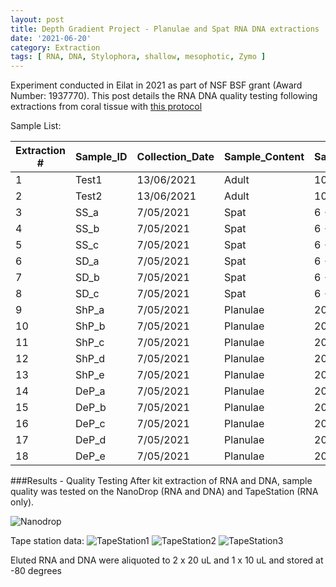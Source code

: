 ```yaml
---
layout: post
title: Depth Gradient Project - Planulae and Spat RNA DNA extractions
date: '2021-06-20'
category: Extraction
tags: [ RNA, DNA, Stylophora, shallow, mesophotic, Zymo ]
---
```


Experiment conducted in Eilat in 2021 as part of NSF BSF grant (Award Number: 1937770). This post details the RNA DNA quality testing following extractions from coral tissue with [this protocol]()

Sample List:

| Extraction # | Sample_ID | Collection_Date  | Sample_Content | Sample_Quantity | Sample_conserv | 
|--------------|-----------|------------------|----------------|-----------------|----------------|
| 1            | Test1     | 13/06/2021       | Adult          | 10 polyps       | 700 uL shield  | 
| 2            | Test2     | 13/06/2021       | Adult          | 10 polyps       | 700 uL shield  | 
| 3            | SS_a      | 7/05/2021        | Spat           | 6 - 8 ind.      | 700 uL shield  | 
| 4            | SS_b      | 7/05/2021        | Spat           | 6 - 8 ind.      | 700 uL shield  | 
| 5            | SS_c      | 7/05/2021        | Spat           | 6 - 8 ind.      | 700 uL shield  | 
| 6            | SD_a      | 7/05/2021        | Spat           | 6 - 8 ind.      | 700 uL shield  |
| 7            | SD_b      | 7/05/2021        | Spat           | 6 - 8 ind.      | 700 uL shield  | 
| 8            | SD_c      | 7/05/2021        | Spat           | 6 - 8 ind.      | 700 uL shield  | 
| 9            | ShP_a     | 7/05/2021        | Planulae       | 20 planulae     | 700 uL shield  | 
| 10           | ShP_b     | 7/05/2021        | Planulae       | 20 planulae     | 700 uL shield  |
| 11           | ShP_c     | 7/05/2021        | Planulae       | 20 planulae     | 700 uL shield  | 
| 12           | ShP_d     | 7/05/2021        | Planulae       | 20 planulae     | 700 uL shield  |
| 13           | ShP_e     | 7/05/2021        | Planulae       | 20 planulae     | 700 uL shield  | 
| 14           | DeP_a     | 7/05/2021        | Planulae       | 20 planulae     | 700 uL shield  |
| 15           | DeP_b     | 7/05/2021        | Planulae       | 20 planulae     | 700 uL shield  | 
| 16           | DeP_c     | 7/05/2021        | Planulae       | 20 planulae     | 700 uL shield  |
| 17           | DeP_d     | 7/05/2021        | Planulae       | 20 planulae     | 700 uL shield  | 
| 18           | DeP_e     | 7/05/2021        | Planulae       | 20 planulae     | 700 uL shield  |


###Results - Quality Testing
After kit extraction of RNA and DNA, sample quality was tested on the NanoDrop (RNA and DNA) and TapeStation (RNA only).

![Nanodrop]({{site.baseurl}}/images/RNADNA_quality_June2021.jpg "Nanodrop")

Tape station data:
![TapeStation1]({{site.baseurl}}/images/TapeStation_2021-06-15(1).jpg "TapeStation1")
![TapeStation2]({{site.baseurl}}/images/TapeStation_2021-06-15(2).jpg "TapeStation2")
![TapeStation3]({{site.baseurl}}/images/TapeStation_2021-06-15(3).jpg "TapeStation3")

Eluted RNA and DNA were aliquoted to 2 x 20 uL and 1 x 10 uL and stored at -80 degrees

